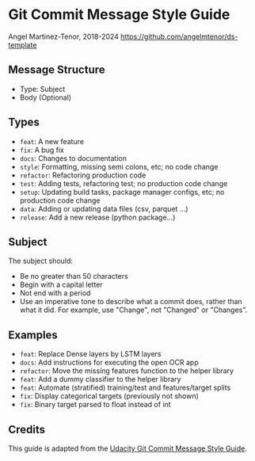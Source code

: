 # Git Commit Message Style Guide
Angel Martinez-Tenor, 2018-2024
https://github.com/angelmtenor/ds-template

## Message Structure
- Type: Subject
- Body (Optional)

## Types
- `feat`: A new feature
- `fix`: A bug fix
- `docs`: Changes to documentation
- `style`: Formatting, missing semi colons, etc; no code change
- `refactor`: Refactoring production code
- `test`: Adding tests, refactoring test; no production code change
- `setup`: Updating build tasks, package manager configs, etc; no production code change
- `data`: Adding or updating data files (csv, parquet ...)
- `release`: Add a new release (python package...)

## Subject
The subject should:
- Be no greater than 50 characters
- Begin with a capital letter
- Not end with a period
- Use an imperative tone to describe what a commit does, rather than what it did. For example, use "Change", not "Changed" or "Changes".

## Examples
- `feat`: Replace Dense layers by LSTM layers
- `docs`: Add instructions for executing the open OCR app
- `refactor`: Move the missing features function to the helper library
- `feat`: Add a dummy classifier to the helper library
- `feat`: Automate (stratified) training/test and features/target splits
- `fix`: Display categorical targets (previously not shown)
- `fix`: Binary target parsed to float instead of int

## Credits
This guide is adapted from the [Udacity Git Commit Message Style Guide](https://udacity.github.io/git-styleguide/).
